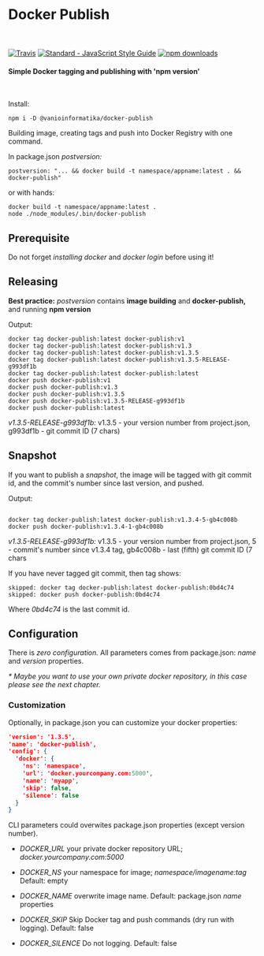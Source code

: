 <h1 align="left">
  Docker Publish
  <br>
  <br>
</h1>

<p align="left">
  <a href="https://travis-ci.org/vanioinformatika/docker-publish"><img src="https://travis-ci.org/vanioinformatika/docker-publish.svg?branch=master" alt="Travis"></a>
  <a href="http://standardjs.com"><img src="https://img.shields.io/badge/code_style-standard-brightgreen.svg" alt="Standard - JavaScript Style Guide"></a>
  <a href="https://www.npmjs.com/package/@vanioinformatika/docker-publish"><img src="https://img.shields.io/npm/dm/@vanioinformatika/docker-publish.svg" alt="npm downloads"></a>
</p>

<h4 align="left">Simple Docker tagging and publishing with 'npm version'</h4>

<br>

Install:

```
npm i -D @vanioinformatika/docker-publish
```

Building image, creating tags and push into Docker Registry with one command.

In package.json _postversion:_

```
postversion: "... && docker build -t namespace/appname:latest . && docker-publish"
```

or with hands:

```
docker build -t namespace/appname:latest .
node ./node_modules/.bin/docker-publish
```

## Prerequisite

Do not forget *installing docker* and *docker login* before using it!

## Releasing

**Best practice:** _postversion_ contains **image building** and **docker-publish,** and running **npm version**

Output:

```
docker tag docker-publish:latest docker-publish:v1
docker tag docker-publish:latest docker-publish:v1.3
docker tag docker-publish:latest docker-publish:v1.3.5
docker tag docker-publish:latest docker-publish:v1.3.5-RELEASE-g993df1b
docker tag docker-publish:latest docker-publish:latest
docker push docker-publish:v1
docker push docker-publish:v1.3
docker push docker-publish:v1.3.5
docker push docker-publish:v1.3.5-RELEASE-g993df1b
docker push docker-publish:latest
```

*v1.3.5-RELEASE-g993df1b:* v1.3.5 - your version number from project.json, g993df1b - git commit ID (7 chars)

## Snapshot

If you want to publish a _snapshot_, the image will be tagged with git commit id, and the commit's number since last version, and pushed.

Output:
```

docker tag docker-publish:latest docker-publish:v1.3.4-5-gb4c008b
docker push docker-publish:v1.3.4-1-gb4c008b

```

*v1.3.5-RELEASE-g993df1b:* v1.3.5 - your version number from project.json, 5 - commit's number since v1.3.4 tag, gb4c008b - last (fifth) git commit ID (7 chars

If you have never tagged git commit, then tag shows:

```
skipped: docker tag docker-publish:latest docker-publish:0bd4c74
skipped: docker push docker-publish:0bd4c74
```

Where _0bd4c74_ is the last commit id.

## Configuration

There is *zero configuration.* All parameters comes from package.json: *name* and *version* properties.

_* Maybe you want to use your own private docker repository, in this case please see the next chapter._

### Customization

Optionally, in package.json you can customize your docker properties:

```json
'version': '1.3.5',
'name': 'docker-publish',
'config': {
  'docker': {
    'ns': 'namespace',
    'url': 'docker.yourcompany.com:5000',
    'name': 'myapp',
    'skip': false,
    'silence': false
  }
}
```

CLI parameters could overwites package.json properties (except version number).

- *DOCKER_URL* your private docker repository URL; _docker.yourcompany.com:5000_

- *DOCKER_NS* your namespace for image; _namespace/imagename:tag_ Default: empty

- *DOCKER_NAME* overwrite image name. Default: package.json _name_ properties

- *DOCKER_SKIP* Skip Docker tag and push commands (dry run with logging). Default: false

- *DOCKER_SILENCE* Do not logging. Default: false
